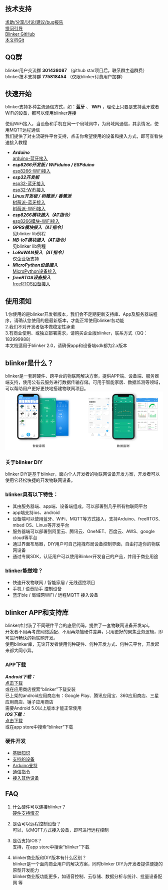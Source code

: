 ## 技术支持
[求助/分享/讨论/建议/bug报告](https://www.arduino.cn/forum-132-1.html)  
[提问引导](https://www.arduino.cn/thread-83658-1-1.html)  
[Blinker GitHub](https://github.com/blinker-iot/)  
[本文档Git](https://github.com/blinker-iot/blinker-doc)  

## QQ群  
blinker用户交流群   **301438087**  （github star项目后，联系群主退群费）  
blinker技术支持群   **775818454**  （仅限blinker付费用户加群）  

## 快速开始  
blinker支持多种主流通信方式，如：**蓝牙** 、 **WiFi** ，理论上只要是支持蓝牙或者WiFi的设备，都可以使用blinker连接  

使用WiFi接入，当设备和手机在同一个局域网中，为局域网通信，其余情况，使用MQTT远程通信  
我们提供了对主流硬件平台支持，点击你希望使用的设备和接入方式，即可查看快速接入教程  
  
- ***Arduino***  
[arduino-蓝牙接入](?file=001-快速开始/01-arduino-蓝牙接入 "arduino-蓝牙接入")
- ***esp8266开发板 / WiFiduino / ESPduino***  
[esp8266-WiFi接入](?file=001-快速开始/02-esp8266-WiFi接入 "esp8266-WiFi接入")
- ***esp32开发板***  
[esp32-蓝牙接入](?file=001-快速开始/03-esp32-蓝牙接入 "esp32-蓝牙接入")  
[esp32-WiFi接入](?file=001-快速开始/04-esp32-WiFi接入 "esp32-WiFi接入")
- ***Linux开发板 / 树莓派 / 香蕉派***   
[树莓派-蓝牙接入](?file=001-快速开始/07-树莓派-蓝牙接入 "树莓派-蓝牙接入")  
[树莓派-WiFi接入](?file=001-快速开始/09-树莓派-WiFi接入 "树莓派-WiFi接入")  
- ***esp8266模块接入（AT指令）***  
[esp8266模块-WiFi接入](?file=001-快速开始/10-esp8266模块-WiFi接入 "esp8266模块-WiFi接入")
- ***GPRS模块接入（AT指令）***  
见blinker lib例程  
- ***NB-IoT模块接入（AT指令）***  
见blinker lib例程 
- ***LoRaWAN接入（AT指令）***  
仅企业版支持  
- ***MicroPython设备接入***  
[MicroPython设备接入](?file=001-快速开始/13-MicroPython设备接入 "MicroPython设备接入")  
- ***freeRTOS设备接入***  
[freeRTOS设备接入](?file=001-快速开始/14-freeRTOS接入 "freeRTOS接入")

## 使用须知
1.你使用的是blinker开发者版本，我们会不定期更新支持库、App及服务器端程序，请确认您使用的是最新版本，才能正常使用blinker各功能  
2.我们不对开发者版本做稳定性承诺  
3.有商业使用、或独立部署需求，请购买企业版blinker，联系方式（QQ：183999988）  
本文档适用于blinker 2.0，请确保app和设备端sdk都为2.x版本  

## blinker是什么？  
blinker是一套跨硬件、跨平台的物联网解决方案，提供APP端、设备端、服务器端支持，使用公有云服务进行数据传输存储。可用于智能家居、数据监测等领域，可以帮助用户更好更快地搭建物联网项目。
![](assets/000/blinker-all.jpg)

### 关于blinker DIY
blinker DIY是基于blinker，面向个人开发者的物联网设备开发方案，开发者可以使用它轻松快捷的开发物联网设备。

### blinker具有以下特性：  
- 其由服务器端、app端、设备端组成，可以部署到几乎所有物联网平台  
- app端支持ios、android  
- 设备端可以使用蓝牙、WiFi、MQTT等方式接入，支持Arduino、freeRTOS、mbed OS、Linux等开发平台  
- 服务器端可以部署到阿里云、腾讯云、OneNET、百度云、AWS、google cloud等平台  
- 通过界面布局器，DIY用户可自己拖拽布局设备控制界面，自由打造你的物联网设备  
- 通过专属SDK，认证用户可以使用Blinker开发自己的产品，并用于商业用途  
  
### blinker能做啥？  
- 快速开发物联网 / 智能家居 / 无线遥控项目  
- 手机 / 语音助手 控制设备  
- 蓝牙ble / 局域网WiFi / 远程MQTT 接入设备  
  
## blinker APP和支持库  
blinker库封装了不同硬件平台的底层代码，提供了一套物联网设备开发api。  
开发者不用再考虑网络适配、不用再烦恼硬件差异，只用更好的聚焦业务逻辑，即可进行畅快的物联网开发。  
使用blinker库，无论开发者使用何种硬件、何种开发方式、何种云平台，开发起来都大同小异。  

### APP下载  
***Android下载：***  
[点击下载](https://github.com/blinker-iot/app-release/releases)  
或在应用商店搜索“blinker”下载安装  
已上架的android应用商店有：Google Play、腾讯应用宝、360应用商店、三星应用商店、锤子应用商店  
需要Android 5.0以上版本才能正常使用  
***IOS下载：***  
[点击下载](https://itunes.apple.com/cn/app/id1357907814)  
或在app store中搜索“blinker”下载   

### 硬件开发
- [基础知识](?file=002-开发入门/000-基础知识 "基础知识")
- [支持的设备](?file=003-硬件开发/01-设备端支持 "支持的设备")
- [Arduino支持](?file=003-硬件开发/02-Arduino支持 "Arduino支持")
- [通信指令](?file=003-硬件开发/18-通信指令 "通信指令")
- [接入其他设备](?file=003-硬件开发/19-接入其他设备 "接入其他设备")  


## FAQ  
1. 什么硬件可以连接blinker？  
[硬件支持情况](?file=003-硬件开发/01-支持的设备 "支持的设备")  

2. 是否可以远程控制设备？  
可以，以MQTT方式接入设备，即可进行远程控制  

3. 是否支持IOS？  
支持，在app store中搜索“blinker”下载  

4. blinker商业版和DIY版本有什么区别？  
blinker是一个面向商业用户的解决方案，同时blinker DIY为开发者提供便捷的原型开发能力  
blinker商业版功能更多，如语音控制、云存储、数据分析与统计、批量设备配网 等  